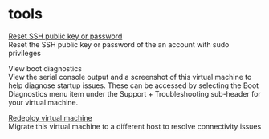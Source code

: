 <properties
	pageTitle="tools for microsoft.compute linux virtual machines"
	description="tools for microsoft.compute linux virtual machines"
	service="microsoft.compute"
	resource="virtualmachines"
	authors="tabrezm"
	displayOrder=""
	selfHelpType="tools"
	supportTopicIds=""
	resourceTags="linux"
	productPesIds=""
	cloudEnvironments="public"
/>

# tools

[Reset SSH public key or password](data-blade:Microsoft_Azure_Compute.VirtualMachinePasswordReset)<br>
Reset the SSH public key or password of the an account with sudo privileges<br>

View boot diagnostics<br>
View the serial console output and a screenshot of this virtual machine to help diagnose startup issues. These can be accessed by selecting the Boot Diagnostics menu item under the Support + Troubleshooting sub-header for your virtual machine.<br>

[Redeploy virtual machine](data-blade:Microsoft_Azure_Compute.VirtualMachineRedeploy)<br>
Migrate this virtual machine to a different host to resolve connectivity issues
